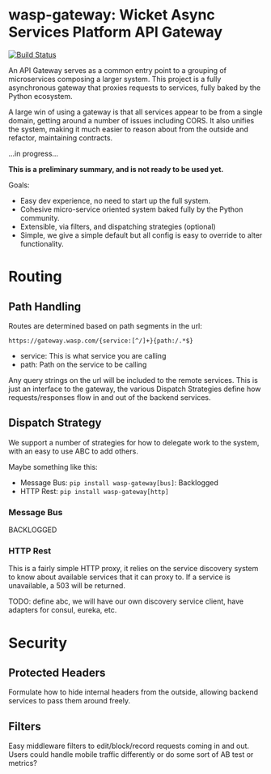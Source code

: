 # wasp-gateway: Wicket Async Services Platform API Gateway

[![Build Status](https://travis-ci.org/WickedAsyncServicesPlatform/wasp-gateway.svg?branch=master)](https://travis-ci.org/WickedAsyncServicesPlatform/wasp-gateway)

An API Gateway serves as a common entry point to a grouping of microservices composing a larger system. This project is a fully asynchronous gateway that proxies requests to services, fully baked by the Python ecosystem.

A large win of using a gateway is that all services appear to be from a single domain, getting around a number of issues including CORS. It also unifies the system, making it much easier to reason about from the outside and refactor, maintaining contracts.

...in progress...

**This is a preliminary summary, and is not ready to be used yet.**

Goals:

* Easy dev experience, no need to start up the full system.
* Cohesive micro-service oriented system baked fully by the Python community.
* Extensible, via filters, and dispatching strategies (optional)
* Simple, we give a simple default but all config is easy to override to alter functionality.

# Routing

## Path Handling

Routes are determined based on path segments in the url:

    https://gateway.wasp.com/{service:[^/]+}{path:/.*$}

* service: This is what service you are calling
* path: Path on the service to be calling

Any query strings on the url will be included to the remote services. This is just an interface to the gateway, the various Dispatch Strategies define how requests/responses flow in and out of the backend services.

## Dispatch Strategy

We support a number of strategies for how to delegate work to the system, with an easy to use ABC to add others.

Maybe something like this:

* Message Bus: `pip install wasp-gateway[bus]`: Backlogged
* HTTP Rest: `pip install wasp-gateway[http]`

### Message Bus

BACKLOGGED

### HTTP Rest

This is a fairly simple HTTP proxy, it relies on the service discovery system to know about available services that it can proxy to. If a service is unavailable, a 503 will be returned.

TODO: define abc, we will have our own discovery service client, have adapters for consul, eureka, etc.

# Security

## Protected Headers

Formulate how to hide internal headers from the outside, allowing backend services to pass them around freely.

## Filters

Easy middleware filters to edit/block/record requests coming in and out. Users could handle mobile traffic differently or do some sort of AB test or metrics?

